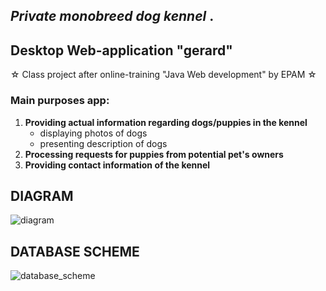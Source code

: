 <h2><i>Private monobreed dog kennel </i>.</h2>
<h2>Desktop Web-application "gerard" </h2>
☆ Class project after online-training "Java Web development" by EPAM ☆
<h3>Main purposes app:</h3>
<ol type="1">
    <li> <b> Providing actual information regarding dogs/puppies in the kennel </b>
        <ul>
            <li>displaying photos of dogs </li>
            <li>presenting description of dogs </li>
        </ul>
     </li> 
    <li><b>Processing requests for puppies from potential pet's owners</b></li>
    <li><b>Providing contact information of the kennel</b></li>
</ol>

<h2>DIAGRAM</h2>

![diagram](https://user-images.githubusercontent.com/39922259/130496387-6f10768f-c394-414a-80b5-dfbf5eb7603d.png)


<h2>DATABASE SCHEME</h2>

![database_scheme](https://user-images.githubusercontent.com/39922259/130765746-676de60b-141d-4be6-a19f-6527547b3b9c.png)


<!-- 
<h2>CLIENT'S requirements</h2> -->
<!-- 
![presentation](https://user-images.githubusercontent.com/39922259/130238710-f060da61-7411-4564-aa34-682f435a9864.jpg)
 -->
